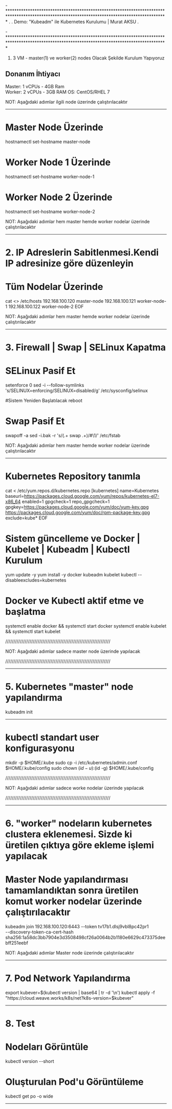 
-***********************************************************************************************************************************************
.
. Demo:  "Kubeadm" ile Kubernetes Kurulumu  |  Murat AKSU
.

-***********************************************************************************************************************************************

1. 3 VM - master(1) ve worker(2) nodes Olacak Şekilde Kurulum Yapıyoruz

Donanım İhtiyacı
----------------------------------------------------
Master: 1 vCPUs - 4GB Ram  
Worker: 2 vCPUs - 3GB RAM
OS:     CentOS/RHEL 7

NOT: Aşağıdaki adımlar ilgili node üzerinde çalıştırılacaktır
***********************************************************************************************************************************************

# Master Node Üzerinde
hostnamectl set-hostname master-node

# Worker Node 1 Üzerinde
hostnamectl set-hostname worker-node-1

# Worker Node 2 Üzerinde
hostnamectl set-hostname worker-node-2


NOT: Aşağıdaki adımlar hem master hemde worker nodelar üzerinde çalıştırılacaktır
***********************************************************************************************************************************************
# 2. IP Adreslerin Sabitlenmesi.Kendi IP adresinize göre düzenleyin
# Tüm Nodelar Üzerinde
cat <<EOF>> /etc/hosts
192.168.100.120 master-node
192.168.100.121 worker-node-1
192.168.100.122 worker-node-2
EOF

NOT: Aşağıdaki adımlar hem master hemde worker nodelar üzerinde çalıştırılacaktır
***********************************************************************************************************************************************

# 3.  Firewall | Swap | SELinux Kapatma

# SELinux Pasif Et
setenforce 0
sed -i --follow-symlinks 's/SELINUX=enforcing/SELINUX=disabled/g' /etc/sysconfig/selinux

#Sistem Yeniden Başlatılacak
reboot

# Swap Pasif Et
swapoff -a
sed -i.bak -r 's/(.+ swap .+)/#\1/' /etc/fstab


NOT: Aşağıdaki adımlar hem master hemde worker nodelar üzerinde çalıştırılacaktır
***********************************************************************************************************************************************

# Kubernetes Repository tanımla
cat <<EOF > /etc/yum.repos.d/kubernetes.repo
[kubernetes]
name=Kubernetes
baseurl=https://packages.cloud.google.com/yum/repos/kubernetes-el7-x86_64
enabled=1
gpgcheck=1
repo_gpgcheck=1
gpgkey=https://packages.cloud.google.com/yum/doc/yum-key.gpg https://packages.cloud.google.com/yum/doc/rpm-package-key.gpg
exclude=kube*
EOF


# Sistem güncelleme ve Docker | Kubelet | Kubeadm | Kubectl Kurulum
yum update -y
yum install -y docker kubeadm kubelet kubectl --disableexcludes=kubernetes


# Docker ve Kubectl aktif etme ve başlatma
systemctl enable docker && systemctl start docker
systemctl enable kubelet && systemctl start kubelet

/////////////////////////////////////////////////////////////////

NOT: Aşağıdaki adımlar sadece master node üzerinde yapılacak

/////////////////////////////////////////////////////////////////

***********************************************************************************************************************************************

# 5. Kubernetes "master" node yapılandırma

kubeadm init

---------------------------------------------------------------------

# kubectl standart user konfigurasyonu
mkdir -p $HOME/.kube
sudo cp -i /etc/kubernetes/admin.conf $HOME/.kube/config
sudo chown $(id -u):$(id -g) $HOME/.kube/config



/////////////////////////////////////////////////////////////////

NOT: Aşağıdaki adımlar sadece worke nodelar üzerinde yapılacak

/////////////////////////////////////////////////////////////////


************************************************************************************************************************************************

# 6. "worker" nodeların kubernetes clustera eklenemesi. Sizde ki üretilen çıktıya göre ekleme işlemi yapılacak

#  Master Node yapılandırması tamamlandıktan sonra üretilen komut worker nodelar üzerinde çalıştırılacaktır

kubeadm join 192.168.100.120:6443 --token tv17b1.dlsj9vbl8pc42pr1 \
        --discovery-token-ca-cert-hash sha256:1a58dc3bb7904e3d3508498cf26a0064b2b1180e6629c473375deebff251eebf


NOT: Aşağıdaki adımlar Master node üzerinde çalıştırılacaktır
***********************************************************************************************************************************************
# 7. Pod Network Yapılandırma

export kubever=$(kubectl version | base64 | tr -d '\n')
kubectl apply -f "https://cloud.weave.works/k8s/net?k8s-version=$kubever"

************************************************************************************************************************************************

# 8. Test

# Nodeları Görüntüle
kubectl version --short

# Oluşturulan Pod'u Görüntüleme
kubectl get po -o wide


************************************************************************************************************************************************
